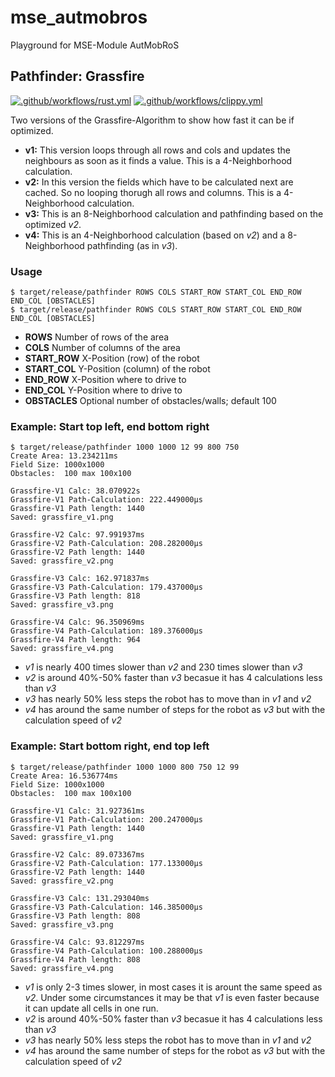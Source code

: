 # mse_autmobros

Playground for MSE-Module AutMobRoS

## Pathfinder: Grassfire

[![.github/workflows/rust.yml](https://github.com/LukyLuke/mse_autmobros/actions/workflows/rust.yml/badge.svg)](https://github.com/LukyLuke/mse_autmobros/actions/workflows/rust.yml)
[![.github/workflows/clippy.yml](https://github.com/LukyLuke/mse_autmobros/actions/workflows/clippy.yml/badge.svg)](https://github.com/LukyLuke/mse_autmobros/actions/workflows/clippy.yml)

Two versions of the Grassfire-Algorithm to show how fast it can be if optimized.

* **v1:** This version loops through all rows and cols and updates the neighbours as soon as it finds a value. This is a 4-Neighborhood calculation.
* **v2:** In this version the fields which have to be calculated next are cached. So no looping thorugh all rows and columns. This is a 4-Neighborhood calculation.
* **v3:** This is an 8-Neighborhood calculation and pathfinding based on the optimized *v2*.
* **v4:** This is an 4-Neighborhood calculation (based on *v2*) and a 8-Neighborhood pathfinding (as in *v3*).

### Usage

```
$ target/release/pathfinder ROWS COLS START_ROW START_COL END_ROW END_COL [OBSTACLES]
$ target/release/pathfinder ROWS COLS START_ROW START_COL END_ROW END_COL [OBSTACLES]
```

* **ROWS** Number of rows of the area
* **COLS** Number of columns of the area
* **START_ROW** X-Position (row) of the robot
* **START_COL** Y-Position (column) of the robot
* **END_ROW** X-Position where to drive to
* **END_COL** Y-Position where to drive to
* **OBSTACLES** Optional number of obstacles/walls; default 100

### Example: Start top left, end bottom right

```
$ target/release/pathfinder 1000 1000 12 99 800 750
Create Area: 13.234211ms
Field Size: 1000x1000
Obstacles:  100 max 100x100

Grassfire-V1 Calc: 38.070922s
Grassfire-V1 Path-Calculation: 222.449000µs
Grassfire-V1 Path length: 1440
Saved: grassfire_v1.png

Grassfire-V2 Calc: 97.991937ms
Grassfire-V2 Path-Calculation: 208.282000µs
Grassfire-V2 Path length: 1440
Saved: grassfire_v2.png

Grassfire-V3 Calc: 162.971837ms
Grassfire-V3 Path-Calculation: 179.437000µs
Grassfire-V3 Path length: 818
Saved: grassfire_v3.png

Grassfire-V4 Calc: 96.350969ms
Grassfire-V4 Path-Calculation: 189.376000µs
Grassfire-V4 Path length: 964
Saved: grassfire_v4.png
```

* *v1* is nearly 400 times slower than *v2* and 230 times slower than *v3*
* *v2* is around 40%-50% faster than *v3* becasue it has 4 calculations less than *v3*
* *v3* has nearly 50% less steps the robot has to move than in *v1* and *v2*
* *v4* has around the same number of steps for the robot as *v3* but with the calculation speed of *v2*

### Example: Start bottom right, end top left

```
$ target/release/pathfinder 1000 1000 800 750 12 99
Create Area: 16.536774ms
Field Size: 1000x1000
Obstacles:  100 max 100x100

Grassfire-V1 Calc: 31.927361ms
Grassfire-V1 Path-Calculation: 200.247000µs
Grassfire-V1 Path length: 1440
Saved: grassfire_v1.png

Grassfire-V2 Calc: 89.073367ms
Grassfire-V2 Path-Calculation: 177.133000µs
Grassfire-V2 Path length: 1440
Saved: grassfire_v2.png

Grassfire-V3 Calc: 131.293040ms
Grassfire-V3 Path-Calculation: 146.385000µs
Grassfire-V3 Path length: 808
Saved: grassfire_v3.png

Grassfire-V4 Calc: 93.812297ms
Grassfire-V4 Path-Calculation: 100.288000µs
Grassfire-V4 Path length: 808
Saved: grassfire_v4.png
```

* *v1* is only 2-3 times slower, in most cases it is arount the same speed as *v2*. Under some circumstances it may be that *v1* is even faster because it can update all cells in one run.
* *v2* is around 40%-50% faster than *v3* becasue it has 4 calculations less than *v3*
* *v3* has nearly 50% less steps the robot has to move than in *v1* and *v2*
* *v4* has around the same number of steps for the robot as *v3* but with the calculation speed of *v2*

